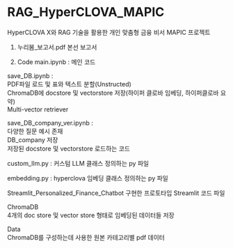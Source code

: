 # RAG_HyperCLOVA_MAPIC
HyperCLOVA X와 RAG 기술을 활용한 개인 맞춤형 금융 비서 MAPIC 프로젝트

1. 누리봄_보고서.pdf
본선 보고서

2. Code
main.ipynb : 메인 코드
   
save_DB.ipynb :  
PDF파일 로드 및 표와 텍스트 분할(Unstructed)  
ChromaDB에 docstore 및 vectorstore 저장(하이퍼 클로바 임베딩, 하이퍼클로바 요약)  
Multi-vector retriever
   
save_DB_company_ver.ipynb :  
다양한 질문 예시 존재  
DB_company 저장  
저장된 docstore 및 vectorstore 로드하는 코드  
   
custom_llm.py : 커스텀 LLM 클래스 정의하는 py 파일    
   
embedding.py : hyperclova 임베딩 클래스 정의하는 py 파일  

Streamlit_Personalized_Finance_Chatbot 
구현한 프로토타입 Streamlit 코드 파일  

ChromaDB   
4개의 doc store 및 vector store 형태로 임베딩된 데이터들 저장   
   
Data   
ChromaDB를 구성하는데 사용한 원본 카테고리별 pdf 데이터   
